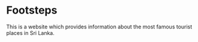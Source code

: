# Footsteps
This is a website which provides information about the most famous tourist places in Sri Lanka.
